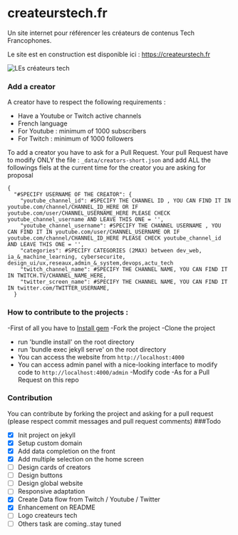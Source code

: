 # createurstech.fr
Un site internet pour référencer les créateurs de contenus Tech Francophones.

Le site est en construction est disponible ici : https://createurstech.fr 

![LEs créateurs tech](https://github.com/anisayari/createurstech.fr/blob/main/banner.png?raw=true)

### Add a creator
A creator have to respect the following requirements :
 - Have a Youtube or Twitch active channels
 - French language
 - For Youtube : minimum of 1000 subscribers
 - For Twitch : minimum of 1000 followers
 
 To add a creator you have to ask for a Pull Request. Your pull Request have to modify ONLY the file : `_data/creators-short.json` and add ALL the followings fiels at the current time for the creator you are asking for proposal

```
{
  "#SPECIFY USERNAME OF THE CREATOR": {
    "youtube_channel_id": #SPECIFY THE CHANNEL ID , YOU CAN FIND IT IN youtube.com/channel/CHANNEL_ID_HERE OR IF youtube.com/user/CHANNEL_USERNAME_HERE PLEASE CHECK youtube_channel_username AND LEAVE THIS ONE = '',
    "youtube_channel_username": #SPECIFY THE CHANNEL USERNAME , YOU CAN FIND IT IN youtube.com/user/CHANNEL_USERNAME OR IF youtube.com/channel/CHANNEL_ID_HERE PLEASE CHECK youtube_channel_id AND LEAVE THIS ONE = '',
    "categories": #SPECIFY CATEGORIES (2MAX) between dev_web, ia_&_machine_learning, cybersecurite, design_ui/ux,reseaux,admin_&_system,devops,actu_tech
    "twitch_channel_name": #SPECIFY THE CHANNEL NAME, YOU CAN FIND IT IN TWITCH.TV/CHANNEL_NAME_HERE,
    "twitter_screen_name": #SPECIFY THE CHANNEL NAME, YOU CAN FIND IT IN twitter.com/TWITTER_USERNAME,
  }
```

### How to contribute to the projects :

-First of all you have to [Install gem](https://jekyllrb.com/docs/installation/)
-Fork the project
-Clone the project
- run 'bundle install' on the root directory
- run 'bundle exec jekyll serve' on the root directory
- You can access the website from `http://localhost:4000`
- You can access admin panel with a nice-looking interface to modify code to `http://localhost:4000/admin`
-Modify code
-As for a Pull Request on this repo


### Contribution
You can contribute by forking the project and asking for a pull request (please respect commit messages and pull request comments)
###Todo
- [x] Init project on jekyll
- [x] Setup custom domain
- [x] Add data completion on the front
- [x] Add multiple selection on the home screen
- [ ] Design cards of creators
- [ ] Design buttons
- [ ] Design global website
- [ ] Responsive adaptation
- [x] Create Data flow from Twitch  / Youtube / Twitter
- [x] Enhancement on README
- [ ] Logo createurs tech
- [ ] Others task are coming..stay tuned

